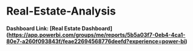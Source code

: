 # Real-Estate-Analysis

#### Dashboard Link: [Real Estate Dashboard] (https://app.powerbi.com/groups/me/reports/5b5a03f7-0eb4-4ca1-80e7-a260f093843f/feae22694568776deefd?experience=power-bi)
